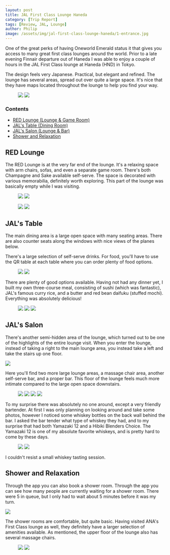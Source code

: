```yaml
---
layout: post
title: JAL First Class Lounge Haneda
category: [Trip Report]
tags: [Review, JAL, Lounge]
author: Philip
image: /assets/img/jal-first-class-lounge-haneda/1-entrance.jpg
---
```


One of the great perks of having Oneworld Emerald status it that gives you access to many great first class lounges around the world. Prior to a late evening Finnair departure out of Haneda I was able to enjoy a couple of hours in the JAL First Class lounge at Haneda (HND) in Tokyo.

The design feels very Japanese. Practical, but elegant and refined. The lounge has several areas, spread out over quite a large space. It's nice that they have maps located throughout the lounge to help you find your way.

<figure>
<img class="half" src="/assets/img/jal-first-class-lounge-haneda/4-hall.jpg" />
<img class="half" src="/assets/img/jal-first-class-lounge-haneda/3-map.jpg" />
</figure>

### Contents

- [RED Lounge (Lounge & Game Room)](#red-lounge)
- [JAL's Table (Dining Room)](#jals-table)
- [JAL's Salon (Lounge & Bar)](#jals-salon)
- [Shower and Relaxation](#shower-and-relaxation)


## RED Lounge

The RED Lounge is at the very far end of the lounge. It's a relaxing space with arm chairs, sofas, and even a separate game room. There's both Champagne and Sake available self-serve. The space is decorated with various memorabilia, definitely worth exploring. This part of the lounge was basically empty while I was visiting.

<figure>
<img class="half" src="/assets/img/jal-first-class-lounge-haneda/5-red4.jpg" />
<img class="half" src="/assets/img/jal-first-class-lounge-haneda/5-red3.jpg" />
</figure>

<figure>
<img class="half" src="/assets/img/jal-first-class-lounge-haneda/5-red2.jpg" />
<img class="half" src="/assets/img/jal-first-class-lounge-haneda/5-red1.jpg" />
</figure>

## JAL's Table

The main dining area is a large open space with many seating areas. There are also counter seats along the windows with nice views of the planes below.

There's a large selection of self-serve drinks. For food, you'll have to use the QR table at each table where you can order plenty of food options.

<figure>
<img class="half" src="/assets/img/jal-first-class-lounge-haneda/9-app1.jpg" />
<img class="half" src="/assets/img/jal-first-class-lounge-haneda/9-app2.jpg" />
</figure>

There are plenty of good options available. Having not had any dinner yet, I built my own three-course meal, consisting of sushi (which was fantastic), JAL's famous curry rice, and a butter and red bean daifuku (stuffed mochi). Everything was absolutely delicious!

<figure>
<img class="half" src="/assets/img/jal-first-class-lounge-haneda/8-food1.jpg" />
<img class="half" src="/assets/img/jal-first-class-lounge-haneda/8-food2.jpg" />
<img src="/assets/img/jal-first-class-lounge-haneda/8-food3.jpg" />
</figure>

## JAL's Salon

There's another semi-hidden area of the lounge, which turned out to be one of the highlights of the entire lounge visit. When you enter the lounge, instead of taking a right to the main lounge area, you instead take a left and take the stairs up one floor.

<img src="/assets/img/jal-first-class-lounge-haneda/10-salon-map.jpg" />

Here you'll find two more large lounge areas, a massage chair area, another self-serve bar, and a proper bar. This floor of the lounge feels much more intimate compared to the large open space downstairs.

<figure>
<img class="half" src="/assets/img/jal-first-class-lounge-haneda/10-salon1.jpg" />
<img class="half" src="/assets/img/jal-first-class-lounge-haneda/10-salon2.jpg" />
<img class="half" src="/assets/img/jal-first-class-lounge-haneda/10-salon3.jpg" />
<img class="half" src="/assets/img/jal-first-class-lounge-haneda/10-salon5.jpg" />
</figure>

To my surprise there was absolutely no one around, except a very friendly bartender. At first I was only planning on looking around and take some photos, however I noticed some whiskey bottles on the back wall behind the bar. I asked the bar tender what type of whiskey they had, and to my surprise that had both Yamazaki 12 and a Hibiki Blenders Choice. The Yamazaki 12 is one of my absolute favorite whiskeys, and is pretty hard to come by these days.

<figure>
<img class="half" src="/assets/img/jal-first-class-lounge-haneda/11-bar1.jpg" />
<img class="half" src="/assets/img/jal-first-class-lounge-haneda/11-bar3.jpg" />
</figure>

I couldn't resist a small whiskey tasting session.

## Shower and Relaxation

Through the app you can also book a shower room. Through the app you can see how many people are currently waiting for a shower room. There were 5 in queue, but I only had to wait about 5 minutes before it was my turn.

<img src="/assets/img/jal-first-class-lounge-haneda/6-app.jpg" />

The shower rooms are comfortable, but quite basic. Having visited ANA's First Class lounge as well, they definitely have a larger selection of amenities available. As mentioned, the upper floor of the lounge also has several massage chairs.

<figure>
<img class="half" src="/assets/img/jal-first-class-lounge-haneda/7-shower.jpg" />
<img class="half" src="/assets/img/jal-first-class-lounge-haneda/10-salon4.jpg" />
</figure>
